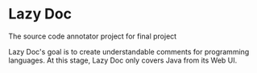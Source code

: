 # Lazy Doc
 The source code annotator project for final project
 
 Lazy Doc's goal is to create understandable comments for programming languages. At this stage, Lazy Doc only covers Java from its Web UI.
